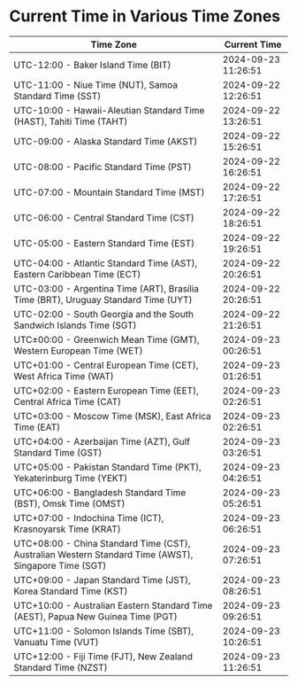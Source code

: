 # Current Time in Various Time Zones

| Time Zone | Current Time |
|-----------|--------------|
| UTC-12:00 - Baker Island Time (BIT) | 2024-09-23 11:26:51 |
| UTC-11:00 - Niue Time (NUT), Samoa Standard Time (SST) | 2024-09-22 12:26:51 |
| UTC-10:00 - Hawaii-Aleutian Standard Time (HAST), Tahiti Time (TAHT) | 2024-09-22 13:26:51 |
| UTC-09:00 - Alaska Standard Time (AKST) | 2024-09-22 15:26:51 |
| UTC-08:00 - Pacific Standard Time (PST) | 2024-09-22 16:26:51 |
| UTC-07:00 - Mountain Standard Time (MST) | 2024-09-22 17:26:51 |
| UTC-06:00 - Central Standard Time (CST) | 2024-09-22 18:26:51 |
| UTC-05:00 - Eastern Standard Time (EST) | 2024-09-22 19:26:51 |
| UTC-04:00 - Atlantic Standard Time (AST), Eastern Caribbean Time (ECT) | 2024-09-22 20:26:51 |
| UTC-03:00 - Argentina Time (ART), Brasília Time (BRT), Uruguay Standard Time (UYT) | 2024-09-22 20:26:51 |
| UTC-02:00 - South Georgia and the South Sandwich Islands Time (SGT) | 2024-09-22 21:26:51 |
| UTC±00:00 - Greenwich Mean Time (GMT), Western European Time (WET) | 2024-09-23 00:26:51 |
| UTC+01:00 - Central European Time (CET), West Africa Time (WAT) | 2024-09-23 01:26:51 |
| UTC+02:00 - Eastern European Time (EET), Central Africa Time (CAT) | 2024-09-23 02:26:51 |
| UTC+03:00 - Moscow Time (MSK), East Africa Time (EAT) | 2024-09-23 02:26:51 |
| UTC+04:00 - Azerbaijan Time (AZT), Gulf Standard Time (GST) | 2024-09-23 03:26:51 |
| UTC+05:00 - Pakistan Standard Time (PKT), Yekaterinburg Time (YEKT) | 2024-09-23 04:26:51 |
| UTC+06:00 - Bangladesh Standard Time (BST), Omsk Time (OMST) | 2024-09-23 05:26:51 |
| UTC+07:00 - Indochina Time (ICT), Krasnoyarsk Time (KRAT) | 2024-09-23 06:26:51 |
| UTC+08:00 - China Standard Time (CST), Australian Western Standard Time (AWST), Singapore Time (SGT) | 2024-09-23 07:26:51 |
| UTC+09:00 - Japan Standard Time (JST), Korea Standard Time (KST) | 2024-09-23 08:26:51 |
| UTC+10:00 - Australian Eastern Standard Time (AEST), Papua New Guinea Time (PGT) | 2024-09-23 09:26:51 |
| UTC+11:00 - Solomon Islands Time (SBT), Vanuatu Time (VUT) | 2024-09-23 10:26:51 |
| UTC+12:00 - Fiji Time (FJT), New Zealand Standard Time (NZST) | 2024-09-23 11:26:51 |
